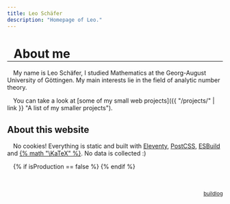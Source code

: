 ```yaml
---
title: Leo Schäfer
description: "Homepage of Leo."
---
```


<style type="text/css">
h1 {
  padding: 0 15px;
  border-bottom: 1px solid black;
}

p::before {
  content: "";
  display: inline-block;
  width: 1em;
}

main a {
  position: relative;
  color: #017698;
  text-decoration: none;
}

main a:hover {
  color: #004fd9;
}

main a::before {
  content: "";
  position: absolute;
  bottom: -1px;
  width: 100%;
  box-sizing: content-box;
  border-bottom: 1px dotted currentColor;
}

main a:hover::before {
  border-bottom-style: solid;
}

</style>

# About me

My name is Leo Schäfer, I studied Mathematics at the Georg-August University of Göttingen. My main interests lie in the field of analytic number theory.

You can take a look at [some of my small web projects]({{ "/projects/" | link }} "A list of my smaller projects").

## About this website

No cookies! Everything is static and built with [Eleventy](https://www.11ty.dev/ "A cool static site generator"), [PostCSS](https://postcss.org/ "Fancy things on top of CSS"), [ESBuild](https://esbuild.github.io/ "A bundler for javascript and typescript") and <a href="https://katex.org/">{% math "\\KaTeX" %}</a>. No data is collected :)

{% if isProduction == false %}
<a href="/home/buildlog.html" style="display: block; font-size: 0.75rem; float: right; bot: 0; right: 0; margin-top: 4rem;">buildlog</a>
{% endif %}
